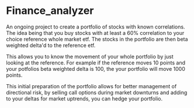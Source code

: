 # Finance_analyzer
An ongoing project to create a portfolio of stocks with known correlations. The idea being that you buy stocks with at least a 60% correlation to your choice reference whole market etf. 
The stocks in the portfolio are then beta weighted delta'd to the reference etf. 

This allows you to know the movement of your whole portfolio by just looking at the reference. For example if the reference moves 10 points and your potfolios beta weighted delta is 100, the your portfolio will move 1000 points. 

This initial preparation of the portfolio allows for better management of directional risk, by selling call options during market downturns and adding to your deltas for market uptrends, you can hedge your portfolio. 


